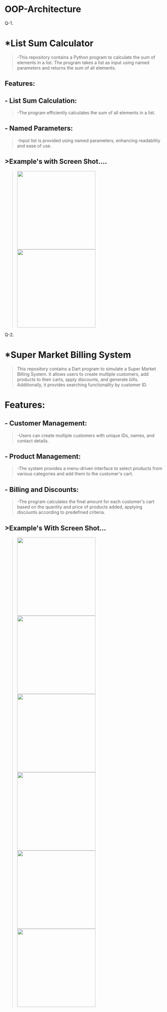 # OOP-Architecture
 Q-1.
# *List Sum Calculator
> -This repository contains a Python program to calculate the sum of elements in a list. The program takes a list as input using named parameters and returns the sum of all elements.

## Features:
## - List Sum Calculation: 
> -The program efficiently calculates the sum of all elements in a list.
## - Named Parameters:
> -Input list is provided using named parameters, enhancing readability and ease of use.


 ## >Example's with Screen Shot....
 > <img src = "https://github.com/Abhi-GhoGhari/OOP-Architecture/assets/143987211/59ea80d5-61be-46b6-8ed4-37bcd96e9cbc" width = "250">
 > <img src = "https://github.com/Abhi-GhoGhari/OOP-Architecture/assets/143987211/489ba994-8a2c-4d57-9368-165a3f621abb" width = "250">


 Q-2.
# *Super Market Billing System
 > This repository contains a Dart program to simulate a Super Market Billing System. It allows users to create multiple customers, add products to their carts, apply discounts, and generate bills. Additionally, it provides searching functionality by customer ID.

# Features:
 ## - Customer Management: 
 > -Users can create multiple customers with unique IDs, names, and contact details.
 ## - Product Management:
 > -The system provides a menu-driven interface to select products from various categories and add them to the customer's cart.
 ## - Billing and Discounts: 
 > -The program calculates the final amount for each customer's cart based on the quantity and price of products added, applying discounts according to predefined criteria.

## >Example's With Screen Shot...
 > <img src = "https://github.com/Abhi-GhoGhari/OOP-Architecture/assets/143987211/c5f5250e-a89d-40cc-8dca-a274317bb96d" width = "250">
 > <img src = "https://github.com/Abhi-GhoGhari/OOP-Architecture/assets/143987211/a94eaa4a-e974-4a73-a4d1-6d17f8736207" width = "250">
 > <img src = "https://github.com/Abhi-GhoGhari/OOP-Architecture/assets/143987211/aa9e262e-a614-4532-9488-0afca9f8175d" width = "250">
 > <img src = "https://github.com/Abhi-GhoGhari/OOP-Architecture/assets/143987211/e9d37ad2-4b00-490b-933f-2702293aef53" width = "250">
 > <img src = "https://github.com/Abhi-GhoGhari/OOP-Architecture/assets/143987211/5cc120a3-c418-4a4c-8a0d-643f25f72913" width = "250">
 > <img src = "https://github.com/Abhi-GhoGhari/OOP-Architecture/assets/143987211/643b772b-d029-4180-be3e-69434691d561" width = "250">


